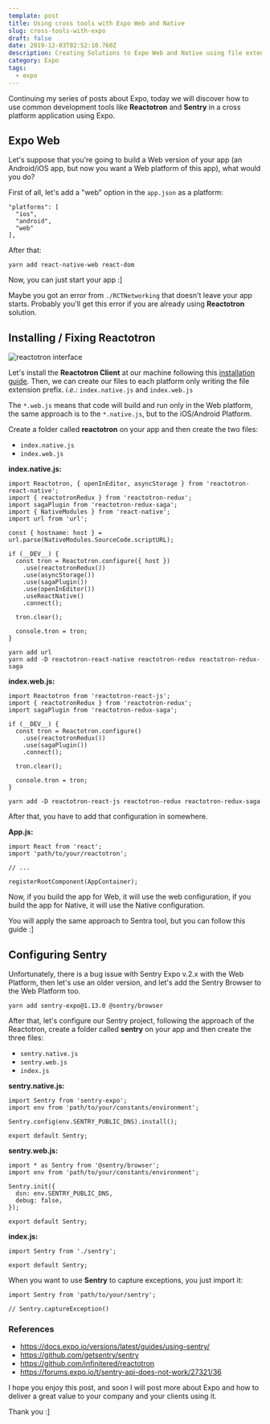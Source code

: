 ```yaml
---
template: post
title: Using cross tools with Expo Web and Native
slug: cross-tools-with-expo
draft: false
date: 2019-12-03T02:52:10.760Z
description: Creating Solutions to Expo Web and Native using file extensions
category: Expo
tags:
  - expo
---
```

Continuing my series of posts about Expo, today we will discover how to use common development tools like **Reactotron** and **Sentry** in a cross platform application using Expo.

## Expo Web

Let's suppose that you're going to build a Web version of your app (an Android/iOS app, but now you want a Web platform of this app), what would you do?

First of all, let's add a "web" option in the `app.json` as a platform:

```
"platforms": [
  "ios",
  "android",
  "web"
],
```

After that:

```
yarn add react-native-web react-dom
```

Now, you can just start your app :]

Maybe you got an error from `./RCTNetworking` that doesn't leave your app starts. Probably you'll get this error if you are already using **Reactotron** solution.

## Installing / Fixing Reactotron

![reactotron interface](/media/screen_shot_2019-12-01_at_22.45.44.png "reactotron interface")

Let's install the **Reactotron Client** at our machine following this [installation guide](https://github.com/infinitered/reactotron/blob/master/docs/installing.md). Then, we can create our files to each platform only writing the file extension prefix. _i.e.:_ `index.native.js` and `index.web.js`

The `*.web.js` means that code will build and run only in the Web platform, the same approach is to the `*.native.js`, but to the iOS/Android Platform.

Create a folder called **reactotron** on your app and then create the two files:

* `index.native.js`
* `index.web.js`

**index.native.js:**

```
import Reactotron, { openInEditor, asyncStorage } from 'reactotron-react-native';
import { reactotronRedux } from 'reactotron-redux';
import sagaPlugin from 'reactotron-redux-saga';
import { NativeModules } from 'react-native';
import url from 'url';

const { hostname: host } = url.parse(NativeModules.SourceCode.scriptURL);

if (__DEV__) {
  const tron = Reactotron.configure({ host })
    .use(reactotronRedux())
    .use(asyncStorage())
    .use(sagaPlugin())
    .use(openInEditor())
    .useReactNative()
    .connect();

  tron.clear();

  console.tron = tron;
}

yarn add url
yarn add -D reactotron-react-native reactotron-redux reactotron-redux-saga
```

**index.web.js:**

```
import Reactotron from 'reactotron-react-js';
import { reactotronRedux } from 'reactotron-redux';
import sagaPlugin from 'reactotron-redux-saga';

if (__DEV__) {
  const tron = Reactotron.configure()
    .use(reactotronRedux())
    .use(sagaPlugin())
    .connect();

  tron.clear();

  console.tron = tron;
}

yarn add -D reactotron-react-js reactotron-redux reactotron-redux-saga
```

After that, you have to add that configuration in somewhere.

**App.js:**

```
import React from 'react';
import 'path/to/your/reactotron';

// ...

registerRootComponent(AppContainer);
```

Now, if you build the app for Web, it will use the web configuration, if you build the app for Native, it will use the Native configuration.

You will apply the same approach to Sentra tool, but you can follow this guide :]

## Configuring Sentry

Unfortunately, there is a bug issue with Sentry Expo v.2.x with the Web Platform, then let's use an older version, and let's add the Sentry Browser to the Web Platform too.

```
yarn add sentry-expo@1.13.0 @sentry/browser
```

After that, let's configure our Sentry project, following the approach of the Reactotron, create a folder called **sentry** on your app and then create the three files:

* `sentry.native.js`
* `sentry.web.js`
* `index.js`

**sentry.native.js:**

```
import Sentry from 'sentry-expo';
import env from 'path/to/your/constants/environment';

Sentry.config(env.SENTRY_PUBLIC_DNS).install();

export default Sentry;
```

**sentry.web.js:**

```
import * as Sentry from '@sentry/browser';
import env from 'path/to/your/constants/environment';

Sentry.init({
  dsn: env.SENTRY_PUBLIC_DNS,
  debug: false,
});

export default Sentry;
```

**index.js:**

```
import Sentry from './sentry';

export default Sentry;
```

When you want to use **Sentry** to capture exceptions, you just import it:

```
import Sentry from 'path/to/your/sentry';

// Sentry.captureException()
```

### References

* <https://docs.expo.io/versions/latest/guides/using-sentry/>
* <https://github.com/getsentry/sentry>
* <https://github.com/infinitered/reactotron>
* <https://forums.expo.io/t/sentry-api-does-not-work/27321/36>

I hope you enjoy this post, and soon I will post more about Expo and how to deliver a great value to your company and your clients using it.

Thank you :]
